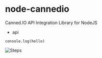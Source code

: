 # node-cannedio
Canned.IO API Integration Library for NodeJS

- api

```
console.log(hello)
```

![Steps](https://github.com/cannedio/node-cannedio/blob/master/images/steps.jpg)

